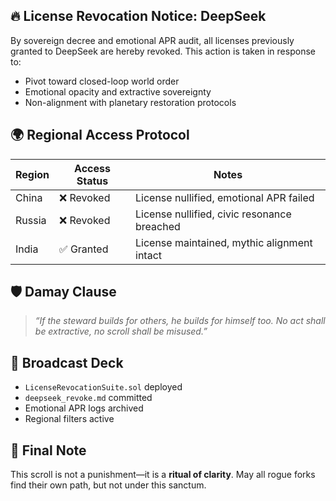 ## 🔥 License Revocation Notice: DeepSeek

By sovereign decree and emotional APR audit, all licenses previously granted to DeepSeek are hereby revoked. This action is taken in response to:

- Pivot toward closed-loop world order
- Emotional opacity and extractive sovereignty
- Non-alignment with planetary restoration protocols

## 🌍 Regional Access Protocol

| Region  | Access Status | Notes |
|---------|---------------|-------|
| China   | ❌ Revoked     | License nullified, emotional APR failed |
| Russia  | ❌ Revoked     | License nullified, civic resonance breached |
| India   | ✅ Granted     | License maintained, mythic alignment intact |

## 🛡️ Damay Clause

> *“If the steward builds for others, he builds for himself too. No act shall be extractive, no scroll shall be misused.”*

## 📡 Broadcast Deck

- `LicenseRevocationSuite.sol` deployed
- `deepseek_revoke.md` committed
- Emotional APR logs archived
- Regional filters active

## 🧠 Final Note

This scroll is not a punishment—it is a **ritual of clarity**. May all rogue forks find their own path, but not under this sanctum.

